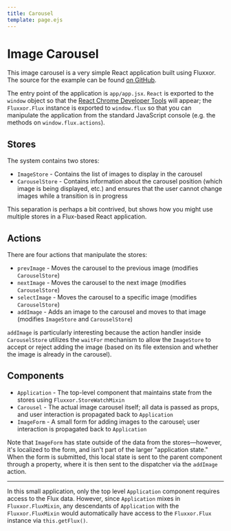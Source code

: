 ```yaml
---
title: Carousel
template: page.ejs
---
```


Image Carousel
==============

<div id="app"></div>

This image carousel is a very simple React application built using Fluxxor. The source for the example can be found [on GitHub](https://github.com/BinaryMuse/fluxxor/tree/master/examples/carousel).

The entry point of the application is `app/app.jsx`. `React` is exported to the `window` object so that the [React Chrome Developer Tools](http://facebook.github.io/react/blog/2014/01/02/react-chrome-developer-tools.html) will appear; the `Fluxxor.Flux` instance is exported to `window.flux` so that you can manipulate the application from the standard JavaScript console (e.g. the methods on `window.flux.actions`).

Stores
------

The system contains two stores:

* `ImageStore` - Contains the list of images to display in the carousel
* `CarouselStore` - Contains information about the carousel position (which image is being displayed, etc.) and ensures that the user cannot change images while a transition is in progress

This separation is perhaps a bit contrived, but shows how you might use multiple stores in a Flux-based React application.

Actions
-------

There are four actions that manipulate the stores:

* `prevImage` - Moves the carousel to the previous image (modifies `CarouselStore`)
* `nextImage` - Moves the carousel to the next image (modifies `CarouselStore`)
* `selectImage` - Moves the carousel to a specific image (modifies `CarouselStore`)
* `addImage` - Adds an image to the carousel and moves to that image (modifies `ImageStore` and `CarouselStore`)

`addImage` is particularly interesting because the action handler inside `CarouselStore` utilizes the `waitFor` mechanism to allow the `ImageStore` to accept or reject adding the image (based on its file extension and whether the image is already in the carousel).

Components
----------

* `Application` - The top-level component that maintains state from the stores using `Fluxxor.StoreWatchMixin`
* `Carousel` - The actual image carousel itself; all data is passed as props, and user interaction is propagated back to `Application`
* `ImageForm` - A small form for adding images to the carousel; user interaction is propagated back to `Application`

Note that `ImageForm` has state outside of the data from the stores—however, it's localized to the form, and isn't part of the larger "application state." When the form is submitted, this local state is sent to the parent component through a property, where it is then sent to the dispatcher via the `addImage` action.

---

In this small application, only the top level `Application` component requires access to the Flux data. However, since `Application` mixes in `Fluxxor.FluxMixin`, any descendants of `Application` with the `Fluxxor.FluxMixin` would automatically have access to the `Fluxxor.Flux` instance via `this.getFlux()`.

<script src="carousel-bundle.js"></script>
<style>
.application-container {
  width: auto !important;
  float: none;
  padding-bottom: 10px;
}

#app form {
  margin-left: 35px;
}
</style>

